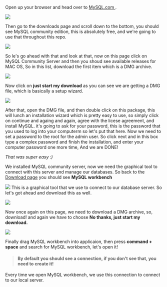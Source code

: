 Open up your browser and head over to [MySQL.com ](https://www.mysql.com/).

![](https://i.imgur.com/BAcjyU9.png)

Then go to the downloads page and scroll down to the bottom, you should see MySQL community edition, this is absolutely free, and we're going to use that throughout this repo.

![](https://i.imgur.com/bRZox8v.png)


So le's go ahead with that and look at that, now on this page click on MySQL Community Server and then you shoud see available releases for MAC OS, So in this list, download the first item which is a DMG archive.

![](https://i.imgur.com/YpdPwL6.png)


Now click on **just start my download** as you can see we are getting a DMG file, which is basically a setup wizard.

![](https://i.imgur.com/plW41ij.png)


After that, open the DMG file, and then double click on this package, this will lunch an installation wizard which is pretty easy to use, so simply click on continue and againg and again, agree with the licese agreement, and install MySQL. 
it's going to ask for your password, this is the password that you used to log into your computerm so let's put that here.
Now we need to set a password to the root for the admin user. So click next and in this box type a complex password and finish the installation, and enter your computer password one more time, And we are DONE!

*That was super easy :)*

We installed MySQL community server, now we need the graphical tool to connect with this server and manage our databases. So back to the [Download page](https://dev.mysql.com/downloads/)  you should see **MySQL workbench**

![](https://i.imgur.com/Yb9jAn1.png)
This is a graphical tool that we use to connect to our database server. So let's got ahead and download this as well.

![](https://i.imgur.com/pA6I4Cs.png)


Now once again on this page, we need to download a DMG archive, so, download! and again we have to choose **No thanks, just start my download.**

![](https://i.imgur.com/XwAkFhP.png)

Finally drag MySQL workbench into applicaion, then press **command + space** and search for MySQL workbench, let's open it! 

> #### **By default you should see a connection, if you don't see that, you need to create it!**

Every time we open MySQL workbench, we use this connection to connect to our local server.

